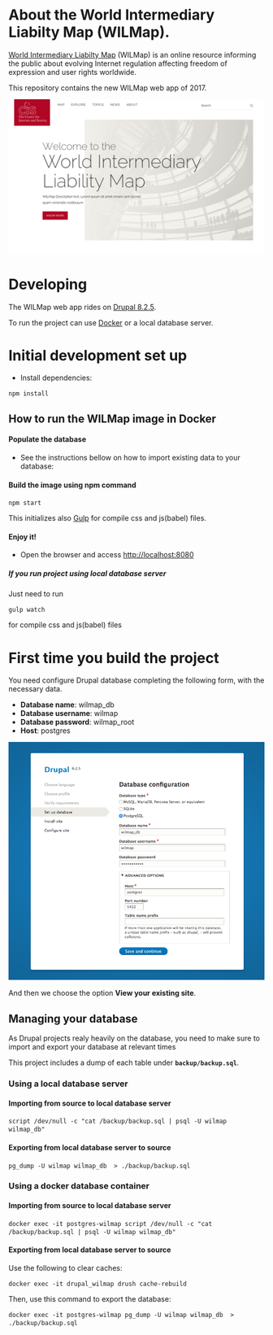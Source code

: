 # About the World Intermediary Liabilty Map (WILMap).
[World Intermediary Liabilty Map](http://cyberlaw.stanford.edu/our-work/projects/world-intermediary-liability-map-wilmap) (WILMap) is an online resource informing the public about evolving Internet regulation affecting freedom of expression and user rights worldwide.

This repository contains the new WILMap web app of 2017.

![Cover picture](/code/themes/wilmap/screenshot.png?raw=true "Cover Home page")

# Developing

The WILMap web app rides on [Drupal 8.2.5](https://www.drupal.org/project/drupal/releases/8.2.5).

To run the project can use [Docker](https://www.docker.com/) or a local database server.

# Initial development set up
- Install dependencies:
```
npm install
```

## How to run the WILMap image in Docker
#### Populate the database
 * See the instructions bellow on how to import existing data to your database:

#### Build the image using npm command
 ```
 npm start
 ```
 This initializes also [Gulp](http://gulpjs.com/) for compile css and js(babel) files.

#### Enjoy it!
   * Open the browser and access [http://localhost:8080](http://localhost:8080)

##### If you run project using local database server
Just need to run  
```
gulp watch
```
for compile css and js(babel) files


# First time you build the project
You need configure Drupal database completing the following form, with the necessary data.

- **Database name**: wilmap_db
- **Database username**: wilmap
- **Database password**: wilmap_root
- **Host**: postgres

![Cover picture](/assets/first_step.png?raw=true "Form")

And then we choose the option **View your existing site**.


## Managing your database

As Drupal projects realy heavily on the database, you need to make sure to import and export your database at relevant times

This project includes a dump of each table under **`backup/backup.sql`**.

### Using a local database server

#### Importing from source to local database server

```
script /dev/null -c "cat /backup/backup.sql | psql -U wilmap wilmap_db"
```

#### Exporting from local database server to source

```
pg_dump -U wilmap wilmap_db  > ./backup/backup.sql
```

### Using a docker database container

#### Importing from source to local database server

```
docker exec -it postgres-wilmap script /dev/null -c "cat /backup/backup.sql | psql -U wilmap wilmap_db"
```

#### Exporting from local database server to source

Use the following to clear caches:

```
docker exec -it drupal_wilmap drush cache-rebuild
```

Then, use this command to export the database:

```
docker exec -it postgres-wilmap pg_dump -U wilmap wilmap_db  > ./backup/backup.sql
```
